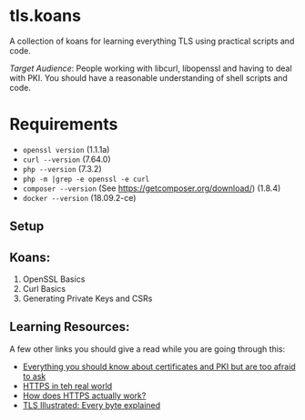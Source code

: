 # tls.koans

A collection of koans for learning everything TLS using practical scripts and code.

_Target Audience_: People working with libcurl, libopenssl and having to deal with PKI. You should have a reasonable understanding of shell scripts and code.

# Requirements

-   `openssl version` (1.1.1a)
-   `curl --version` (7.64.0)
-   `php --version` (7.3.2)
-   `php -m |grep -e openssl -e curl`
-   `composer --version` (See <https://getcomposer.org/download/>) (1.8.4)
-   `docker --version` (18.09.2-ce)

## Setup

## Koans:

1.  OpenSSL Basics
2.  Curl Basics
3.  Generating Private Keys and CSRs

## Learning Resources:

A few other links you should give a read while you are going through this:

-   [Everything you should know about certificates and PKI but are too afraid to ask](https://smallstep.com/blog/everything-pki.html)
-   [HTTPS in teh real world](https://robertheaton.com/2018/11/28/https-in-the-real-world/)
-   [How does HTTPS actually work?](https://robertheaton.com/2014/03/27/how-does-https-actually-work/)
-   [TLS Illustrated: Every byte explained](https://tls.ulfheim.net/)
